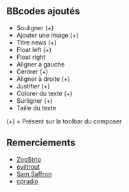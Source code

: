 ## BBcodes ajoutés

- Souligner (+)
- Ajouter une image (+)
- Titre news (+)
- Float left (+)
- Float right
- Aligner à gauche
- Centrer (+)
- Aligner à droite (+)
- Justifier (+)
- Colorer du texte (+)
- Surligner (+)
- Taille du texte

(+) = Présent sur la toolbar du composer


## Remerciements 

- [ZogStrip](https://github.com/discourse/discourse-bbcode)
- [eviltrout](https://github.com/eviltrout)
- [Sam Saffron](https://github.com/SamSaffron)
- [cpradio](https://github.com/cpradio)

